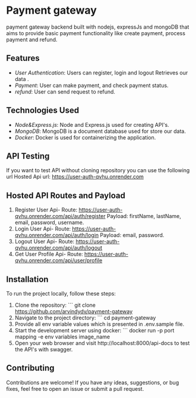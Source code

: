 # Payment gateway

payment gateway backend built with nodejs, expressJs and mongoDB that aims to provide basic payment functionality like create payment, process payment and refund.

## Features

- _User Authentication_: Users can register, login and logout Retrieves our data .
- _Payment_: User can make payment, and check payment status.
- _refund_: User can send request to refund.

## Technologies Used

- _Node&Express.js_: Node and Express.js used for creating API's.
- _MongoDB_: MongoDB is a document database used for store our data.
- _Docker_: Docker is used for containerizing the application.

## API Testing

If you want to test API without cloning repository you can use the following url
Hosted Api url: https://user-auth-qvhu.onrender.com

## Hosted API Routes and Payload

1. Register User Api-
   Route: https://user-auth-qvhu.onrender.com/api/auth/register
   Payload: firstName, lastName, email, password, username.
2. Login User Api-
   Route: https://user-auth-qvhu.onrender.com/api/auth/login
   Payload: email, password.
3. Logout User Api-
   Route: https://user-auth-qvhu.onrender.com/api/auth/logout
4. Get User Profile Api-
   Route: https://user-auth-qvhu.onrender.com/api/user/profile

## Installation

To run the project locally, follow these steps:

1. Clone the repository: ``` git clone https://github.com/arvindydv/payment-gateway
2. Navigate to the project directory: ``` cd payment-gateway
3. Provide all env variable values which is presented in .env.sample file.
4. Start the development server using docker: ``` docker run -p port mapping -e env variables image_name
5. Open your web browser and visit http://localhost:8000/api-docs to test the API's with swagger.



## Contributing

Contributions are welcome! If you have any ideas, suggestions, or bug fixes, feel free to open an issue or submit a pull request.
